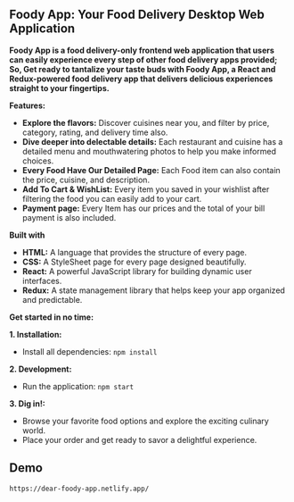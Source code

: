 ## Foody App: Your Food Delivery Desktop Web Application

**Foody App is a food delivery-only frontend web application that users can easily experience every step of other food delivery apps provided; So, Get ready to tantalize your taste buds with Foody App, a React and Redux-powered food delivery app that delivers delicious experiences straight to your fingertips.**

**Features:**

* **Explore the flavors:** Discover cuisines near you, and filter by price, category, rating, and delivery time also.
* **Dive deeper into delectable details:** Each restaurant and cuisine has a detailed menu and mouthwatering photos to help you make informed choices.
* **Every Food Have Our Detailed Page:** Each Food item can also contain the price, cuisine, and description.
* **Add To Cart & WishList:** Every item you saved in your wishlist after filtering the food you can easily add to your cart.
* **Payment page:** Every Item has our prices and the total of your bill payment is also included.


**Built with**
* **HTML:** A language that provides the structure of every page.
* **CSS:** A StyleSheet page for every page designed beautifully.
* **React:** A powerful JavaScript library for building dynamic user interfaces.
* **Redux:** A state management library that helps keep your app organized and predictable.


**Get started in no time:**

**1. Installation:**

* Install all dependencies: `npm install`

**2. Development:**

* Run the application: `npm start`

**3. Dig in!:**

* Browse your favorite food options and explore the exciting culinary world.
* Place your order and get ready to savor a delightful experience.


## Demo
`https://dear-foody-app.netlify.app/`
